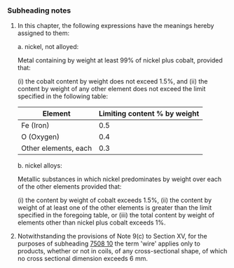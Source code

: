 ### Subheading notes

1. In this chapter, the following expressions have the meanings hereby assigned to them:

    a. nickel, not alloyed:

    Metal containing by weight at least 99% of nickel plus cobalt, provided that:

    (i) the cobalt content by weight does not exceed 1.5%, and
    (ii) the content by weight of any other element does not exceed the limit specified in the following table:


    | Element | Limiting content % by weight |
    |-|-|
    | Fe (Iron) | 0.5 |
    | O (Oxygen) | 0.4 |
    | Other elements, each | 0.3 |


    b. nickel alloys:

    Metallic substances in which nickel predominates by weight over each of the other elements provided that:

    (i) the content by weight of cobalt exceeds 1.5%,
    (ii) the content by weight of at least one of the other elements is greater than the limit specified in the foregoing table, or
    (iii) the total content by weight of elements other than nickel plus cobalt exceeds 1%.

2. Notwithstanding the provisions of Note 9(c) to Section XV, for the purposes of subheading [7508 10](/commodities/7508100000) the term 'wire' applies only to products, whether or not in coils, of any cross-sectional shape, of which no cross sectional dimension exceeds 6 mm.
